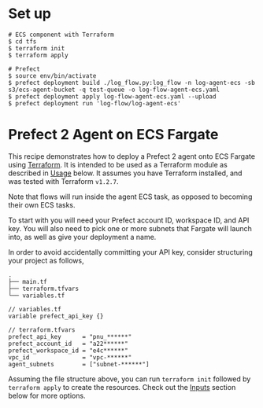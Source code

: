 # Set up

```
# ECS component with Terraform
$ cd tfs
$ terraform init
$ terraform apply

# Prefect
$ source env/bin/activate
$ prefect deployment build ./log_flow.py:log_flow -n log-agent-ecs -sb s3/ecs-agent-bucket -q test-queue -o log-flow-agent-ecs.yaml
$ prefect deployment apply log-flow-agent-ecs.yaml --upload
$ prefect deployment run 'log-flow/log-agent-ecs'
```

# Prefect 2 Agent on ECS Fargate

This recipe demonstrates how to deploy a Prefect 2 agent onto ECS Fargate using [Terraform](https://www.terraform.io/). It is intended to be used as a Terraform module as described in [Usage](#usage) below. It assumes you have Terraform installed, and was tested with Terraform `v1.2.7`.

Note that flows will run inside the agent ECS task, as opposed to becoming their own ECS tasks.

To start with you will need your Prefect account ID, workspace ID, and API key. You will also need to pick one or more subnets that Fargate will launch into, as well as give your deployment a name.

In order to avoid accidentally committing your API key, consider structuring your project as follows,

```
.
├── main.tf
├── terraform.tfvars
└── variables.tf
```

```hcl
// variables.tf
variable prefect_api_key {}
```

```hcl
// terraform.tfvars
prefect_api_key      = "pnu_******"
prefect_account_id   = "a22******"
prefect_workspace_id = "e4c******"
vpc_id               = "vpc-******"
agent_subnets        = ["subnet-******"]

```

Assuming the file structure above, you can run `terraform init` followed by `terraform apply` to create the resources. Check out the [Inputs](#inputs) section below for more options.
